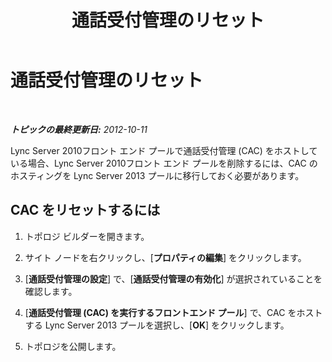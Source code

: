 ﻿---
title: 通話受付管理のリセット
TOCTitle: 通話受付管理のリセット
ms:assetid: 5873f56c-f3d6-4d73-beea-c9f37d5077f6
ms:mtpsurl: https://technet.microsoft.com/ja-jp/library/JJ688064(v=OCS.15)
ms:contentKeyID: 49886967
ms.date: 05/19/2016
mtps_version: v=OCS.15
ms.translationtype: HT
---

# 通話受付管理のリセット

 

_**トピックの最終更新日:** 2012-10-11_

Lync Server 2010フロント エンド プールで通話受付管理 (CAC) をホストしている場合、Lync Server 2010フロント エンド プールを削除するには、CAC のホスティングを Lync Server 2013 プールに移行しておく必要があります。

## CAC をリセットするには

1.  トポロジ ビルダーを開きます。

2.  サイト ノードを右クリックし、\[**プロパティの編集**\] をクリックします。

3.  \[**通話受付管理の設定**\] で、\[**通話受付管理の有効化**\] が選択されていることを確認します。

4.  \[**通話受付管理 (CAC) を実行するフロントエンド プール**\] で、CAC をホストする Lync Server 2013 プールを選択し、\[**OK**\] をクリックします。

5.  トポロジを公開します。

